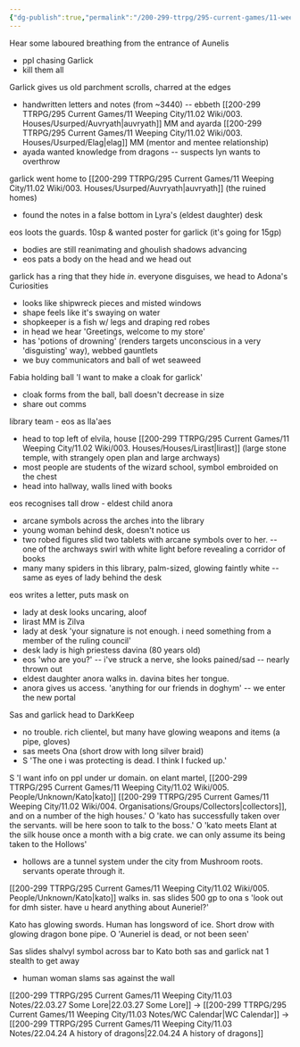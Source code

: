```yaml
---
{"dg-publish":true,"permalink":"/200-299-ttrpg/295-current-games/11-weeping-city/11-03-notes/22-04-06-all-these-names/"}
---
```



Hear some laboured breathing from the entrance of Aunelis
- ppl chasing Garlick
- kill them all

Garlick gives us old parchment scrolls, charred at the edges
- handwritten letters and notes (from ~3440)
-- ebbeth [[200-299 TTRPG/295 Current Games/11 Weeping City/11.02 Wiki/003. Houses/Usurped/Auvryath\|auvryath]] MM and ayarda [[200-299 TTRPG/295 Current Games/11 Weeping City/11.02 Wiki/003. Houses/Usurped/Elag\|elag]] MM (mentor and mentee relationship)
- ayada wanted knowledge from dragons
-- suspects lyn wants to overthrow

garlick went home to [[200-299 TTRPG/295 Current Games/11 Weeping City/11.02 Wiki/003. Houses/Usurped/Auvryath\|auvryath]] (the ruined homes)
- found the notes in a false bottom in Lyra's (eldest daughter) desk

eos loots the guards. 10sp & wanted poster for garlick (it's going for 15gp)
- bodies are still reanimating and ghoulish shadows advancing
- eos pats a body on the head and we head out

garlick has a ring that they hide _in_.
everyone disguises, we head to Adona's Curiosities
- looks like shipwreck pieces and misted windows
- shape feels like it's swaying on water
- shopkeeper is a fish w/ legs and draping red robes
- in head we hear 'Greetings, welcome to my store'
- has 'potions of drowning' (renders targets unconscious in a very 'disguisting' way), webbed gauntlets
- we buy communicators and ball of wet seaweed

Fabia holding ball 'I want to make a cloak for garlick'
- cloak forms from the ball, ball doesn't decrease in size
- share out comms

library team - eos as lla'aes
- head to top left of elvila, house [[200-299 TTRPG/295 Current Games/11 Weeping City/11.02 Wiki/003. Houses/Houses/Lirast\|lirast]] (large stone temple, with strangely open plan and large archways)
- most people are students of the wizard school, symbol embroided on the chest
- head into hallway, walls lined with books

eos recognises tall drow - eldest child anora
- arcane symbols across the arches into the library
- young woman behind desk, doesn't notice us
- two robed figures slid two tablets with arcane symbols over to her.
-- one of the archways swirl with white light before revealing a corridor of books
- many many spiders in this library, palm-sized, glowing faintly white
-- same as eyes of lady behind the desk

eos writes a letter, puts mask on
- lady at desk looks uncaring, aloof
- lirast MM is Zilva
- lady at desk 'your signature is not enough. i need something from a member of the ruling council'
- desk lady is high priestess davina (80 years old)
- eos 'who are you?'
-- i've struck a nerve, she looks pained/sad
-- nearly thrown out
- eldest daughter anora walks in. davina bites her tongue. 
- anora gives us access. 'anything for our friends in doghym'
-- we enter the new portal


Sas and garlick head to DarkKeep
- no trouble. rich clientel, but many have glowing weapons and items (a pipe, gloves)
- sas meets Ona (short drow with long silver braid)
- S 'The one i was protecting is dead. I think I fucked up.'

S 'I want info on ppl under ur domain. on elant martel, [[200-299 TTRPG/295 Current Games/11 Weeping City/11.02 Wiki/005. People/Unknown/Kato\|kato]] [[200-299 TTRPG/295 Current Games/11 Weeping City/11.02 Wiki/004. Organisations/Groups/Collectors\|collectors]], and on a number of the high houses.'
O 'kato has successfully taken over the servants. will be here soon to talk to the boss.'
O 'kato meets Elant at the silk house once a month with a big crate. we can only assume its being taken to the Hollows'
- hollows are a tunnel system under the city from Mushroom roots. servants operate through it.

[[200-299 TTRPG/295 Current Games/11 Weeping City/11.02 Wiki/005. People/Unknown/Kato\|kato]] walks in. sas slides 500 gp to ona
s 'look out for dmh sister. have u heard anything about Auneriel?'

Kato has glowing swords. Human has longsword of ice. Short drow with glowing dragon bone pipe.
O 'Auneriel is dead, or not been seen'

Sas slides shalvyl symbol across bar to Kato
both sas and garlick nat 1 stealth to get away
- human woman slams sas against the wall

[[200-299 TTRPG/295 Current Games/11 Weeping City/11.03 Notes/22.03.27 Some Lore\|22.03.27 Some Lore]] -> [[200-299 TTRPG/295 Current Games/11 Weeping City/11.03 Notes/WC Calendar\|WC Calendar]] ->  [[200-299 TTRPG/295 Current Games/11 Weeping City/11.03 Notes/22.04.24 A history of dragons\|22.04.24 A history of dragons]]